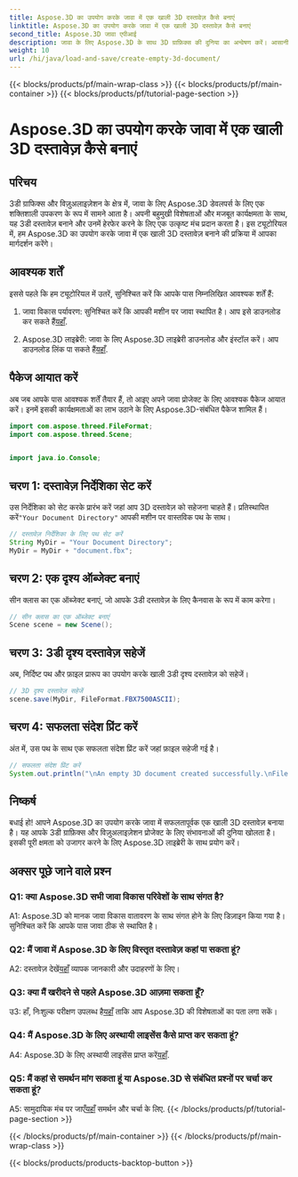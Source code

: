 ```yaml
---
title: Aspose.3D का उपयोग करके जावा में एक खाली 3D दस्तावेज़ कैसे बनाएं
linktitle: Aspose.3D का उपयोग करके जावा में एक खाली 3D दस्तावेज़ कैसे बनाएं
second_title: Aspose.3D जावा एपीआई
description: जावा के लिए Aspose.3D के साथ 3D ग्राफ़िक्स की दुनिया का अन्वेषण करें। आसानी से एक खाली 3D दस्तावेज़ बनाने के लिए हमारी चरण-दर-चरण मार्गदर्शिका का पालन करें।
weight: 10
url: /hi/java/load-and-save/create-empty-3d-document/
---
```


{{< blocks/products/pf/main-wrap-class >}}
{{< blocks/products/pf/main-container >}}
{{< blocks/products/pf/tutorial-page-section >}}

# Aspose.3D का उपयोग करके जावा में एक खाली 3D दस्तावेज़ कैसे बनाएं

## परिचय

3डी ग्राफिक्स और विज़ुअलाइज़ेशन के क्षेत्र में, जावा के लिए Aspose.3D डेवलपर्स के लिए एक शक्तिशाली उपकरण के रूप में सामने आता है। अपनी बहुमुखी विशेषताओं और मजबूत कार्यक्षमता के साथ, यह 3डी दस्तावेज़ बनाने और उनमें हेरफेर करने के लिए एक उत्कृष्ट मंच प्रदान करता है। इस ट्यूटोरियल में, हम Aspose.3D का उपयोग करके जावा में एक खाली 3D दस्तावेज़ बनाने की प्रक्रिया में आपका मार्गदर्शन करेंगे।

## आवश्यक शर्तें

इससे पहले कि हम ट्यूटोरियल में उतरें, सुनिश्चित करें कि आपके पास निम्नलिखित आवश्यक शर्तें हैं:

1.  जावा विकास पर्यावरण: सुनिश्चित करें कि आपकी मशीन पर जावा स्थापित है। आप इसे डाउनलोड कर सकते हैं[यहाँ](https://www.java.com/download/).

2.  Aspose.3D लाइब्रेरी: जावा के लिए Aspose.3D लाइब्रेरी डाउनलोड और इंस्टॉल करें। आप डाउनलोड लिंक पा सकते हैं[यहाँ](https://releases.aspose.com/3d/java/).

## पैकेज आयात करें

अब जब आपके पास आवश्यक शर्तें तैयार हैं, तो आइए अपने जावा प्रोजेक्ट के लिए आवश्यक पैकेज आयात करें। इनमें इसकी कार्यक्षमताओं का लाभ उठाने के लिए Aspose.3D-संबंधित पैकेज शामिल हैं।

```java
import com.aspose.threed.FileFormat;
import com.aspose.threed.Scene;


import java.io.Console;
```

## चरण 1: दस्तावेज़ निर्देशिका सेट करें

उस निर्देशिका को सेट करके प्रारंभ करें जहां आप 3D दस्तावेज़ को सहेजना चाहते हैं। प्रतिस्थापित करें`"Your Document Directory"` आपकी मशीन पर वास्तविक पथ के साथ।

```java
// दस्तावेज़ निर्देशिका के लिए पथ सेट करें
String MyDir = "Your Document Directory";
MyDir = MyDir + "document.fbx";
```

## चरण 2: एक दृश्य ऑब्जेक्ट बनाएं

सीन क्लास का एक ऑब्जेक्ट बनाएं, जो आपके 3डी दस्तावेज़ के लिए कैनवास के रूप में काम करेगा।

```java
// सीन क्लास का एक ऑब्जेक्ट बनाएं
Scene scene = new Scene();
```

## चरण 3: 3डी दृश्य दस्तावेज़ सहेजें

अब, निर्दिष्ट पथ और फ़ाइल प्रारूप का उपयोग करके खाली 3डी दृश्य दस्तावेज़ को सहेजें।

```java
// 3D दृश्य दस्तावेज़ सहेजें
scene.save(MyDir, FileFormat.FBX7500ASCII);
```

## चरण 4: सफलता संदेश प्रिंट करें

अंत में, उस पथ के साथ एक सफलता संदेश प्रिंट करें जहां फ़ाइल सहेजी गई है।

```java
// सफलता संदेश प्रिंट करें
System.out.println("\nAn empty 3D document created successfully.\nFile saved at " + MyDir);
```

## निष्कर्ष

बधाई हो! आपने Aspose.3D का उपयोग करके जावा में सफलतापूर्वक एक खाली 3D दस्तावेज़ बनाया है। यह आपके 3डी ग्राफ़िक्स और विज़ुअलाइज़ेशन प्रोजेक्ट के लिए संभावनाओं की दुनिया खोलता है। इसकी पूरी क्षमता को उजागर करने के लिए Aspose.3D लाइब्रेरी के साथ प्रयोग करें।

## अक्सर पूछे जाने वाले प्रश्न

### Q1: क्या Aspose.3D सभी जावा विकास परिवेशों के साथ संगत है?

A1: Aspose.3D को मानक जावा विकास वातावरण के साथ संगत होने के लिए डिज़ाइन किया गया है। सुनिश्चित करें कि आपके पास जावा ठीक से स्थापित है।

### Q2: मैं जावा में Aspose.3D के लिए विस्तृत दस्तावेज़ कहां पा सकता हूं?

 A2: दस्तावेज़ देखें[यहाँ](https://reference.aspose.com/3d/java/) व्यापक जानकारी और उदाहरणों के लिए।

### Q3: क्या मैं खरीदने से पहले Aspose.3D आज़मा सकता हूँ?

 उ3: हाँ, निःशुल्क परीक्षण उपलब्ध है[यहाँ](https://releases.aspose.com/) ताकि आप Aspose.3D की विशेषताओं का पता लगा सकें।

### Q4: मैं Aspose.3D के लिए अस्थायी लाइसेंस कैसे प्राप्त कर सकता हूं?

 A4: Aspose.3D के लिए अस्थायी लाइसेंस प्राप्त करें[यहाँ](https://purchase.aspose.com/temporary-license/).

### Q5: मैं कहां से समर्थन मांग सकता हूं या Aspose.3D से संबंधित प्रश्नों पर चर्चा कर सकता हूं?

 A5: सामुदायिक मंच पर जाएँ[यहाँ](https://forum.aspose.com/c/3d/18) समर्थन और चर्चा के लिए.
{{< /blocks/products/pf/tutorial-page-section >}}

{{< /blocks/products/pf/main-container >}}
{{< /blocks/products/pf/main-wrap-class >}}

{{< blocks/products/products-backtop-button >}}
